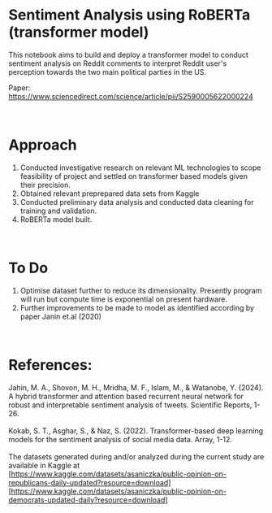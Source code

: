 # <strong>Sentiment Analysis using RoBERTa (transformer model) </strong> 
This notebook aims to build and deploy a transformer model to conduct sentiment analysis on Reddit comments 
to interpret Reddit user's perception towards the two main political parties in the US.<br>

Paper: https://www.sciencedirect.com/science/article/pii/S2590005622000224

<br>

# <strong>Approach</strong>
1. Conducted investigative research on relevant ML technologies to scope feasibility of project and settled on transformer based models given their precision. 
2. Obtained relevant preprepared data sets from Kaggle  
3. Conducted preliminary data analysis and conducted data cleaning for training and validation. 
4. RoBERTa model built. 
<br>

# <strong>To Do</strong>
1. Optimise dataset further to reduce its dimensionality. Presently program will run but compute time is exponential on present hardware.
2. Further improvements to be made to model as identified according by paper Janin et.al (2020) 
<br>

# <strong>References:</strong>
Jahin, M. A., Shovon, M. H., Mridha, M. F., Islam, M., & Watanobe, Y. (2024). A hybrid transformer and attention based recurrent neural network for robust and interpretable sentiment analysis of tweets. Scientific Reports, 1-26.<br>
<br>Kokab, S. T., Asghar, S., & Naz, S. (2022). Transformer-based deep learning models for the sentiment analysis of social media data. Array, 1-12.<br>
<br>The datasets generated during and/or analyzed during the current study are available in Kaggle at 
<br>[https://www.kaggle.com/datasets/asaniczka/public-opinion-on-republicans-daily-updated?resource=download]
<br>[https://www.kaggle.com/datasets/asaniczka/public-opinion-on-democrats-updated-daily?resource=download] 
